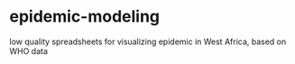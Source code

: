 epidemic-modeling
=================

low quality spreadsheets for visualizing epidemic in West Africa, based on WHO data
